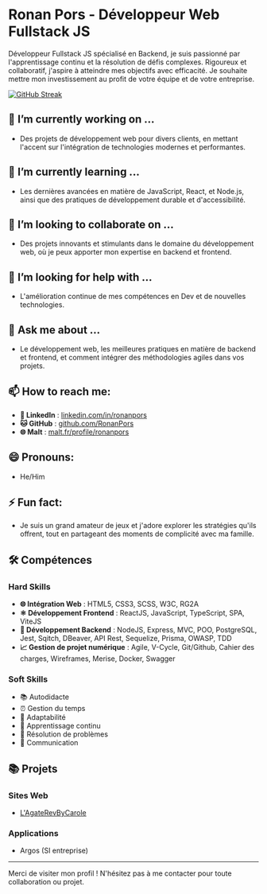 # Ronan Pors - Développeur Web Fullstack JS

Développeur Fullstack JS spécialisé en Backend, je suis passionné par l'apprentissage continu et la résolution de défis complexes. Rigoureux et collaboratif, j'aspire à atteindre mes objectifs avec efficacité. Je souhaite mettre mon investissement au profit de votre équipe et de votre entreprise.

[![GitHub Streak](https://streak-stats.demolab.com/?user=RonanPors)](https://git.io/streak-stats)

## 🔭 I’m currently working on ...
- Des projets de développement web pour divers clients, en mettant l'accent sur l'intégration de technologies modernes et performantes.

## 🌱 I’m currently learning ...
- Les dernières avancées en matière de JavaScript, React, et Node.js, ainsi que des pratiques de développement durable et d'accessibilité.

## 👯 I’m looking to collaborate on ...
- Des projets innovants et stimulants dans le domaine du développement web, où je peux apporter mon expertise en backend et frontend.

## 🤔 I’m looking for help with ...
- L'amélioration continue de mes compétences en Dev et de nouvelles technologies.

## 💬 Ask me about ...
- Le développement web, les meilleures pratiques en matière de backend et frontend, et comment intégrer des méthodologies agiles dans vos projets.

## 📫 How to reach me:
- **🔗 LinkedIn** : [linkedin.com/in/ronanpors](https://www.linkedin.com/in/ronanpors)
- **🐱 GitHub** : [github.com/RonanPors](https://github.com/RonanPors)
- **🌐 Malt** : [malt.fr/profile/ronanpors](https://www.malt.fr/profile/ronanpors)

## 😄 Pronouns:
- He/Him

## ⚡ Fun fact:
- Je suis un grand amateur de jeux et j'adore explorer les stratégies qu'ils offrent, tout en partageant des moments de complicité avec ma famille.

## 🛠️ Compétences

### Hard Skills
- **🌐 Intégration Web** : HTML5, CSS3, SCSS, W3C, RG2A
- **⚛️ Développement Frontend** : ReactJS, JavaScript, TypeScript, SPA, ViteJS
- **🔧 Développement Backend** : NodeJS, Express, MVC, POO, PostgreSQL, Jest, Sqitch, DBeaver, API Rest, Sequelize, Prisma, OWASP, TDD
- **📈 Gestion de projet numérique** : Agile, V-Cycle, Git/Github, Cahier des charges, Wireframes, Merise, Docker, Swagger

### Soft Skills
- 📚 Autodidacte
- ⏰ Gestion du temps
- 🌟 Adaptabilité
- 🔄 Apprentissage continu
- 🧩 Résolution de problèmes
- 💬 Communication

## 📚 Projets

### Sites Web
- [L'AgateRevByCarole](http://www.lagaterevbycarole.fr)

### Applications
- Argos (SI entreprise)


---

Merci de visiter mon profil ! N'hésitez pas à me contacter pour toute collaboration ou projet.
